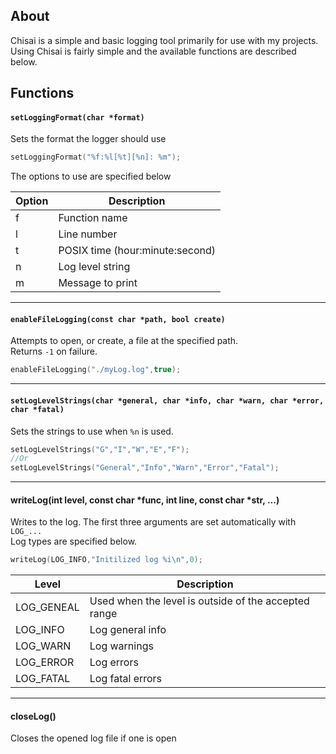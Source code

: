## About
Chisai is a simple and basic logging tool primarily for use with my projects.  
Using Chisai is fairly simple and the available functions are described below.

## Functions

#### `setLoggingFormat(char *format)`
Sets the format the logger should use
```c
setLoggingFormat("%f:%l[%t][%n]: %m");
```
The options to use are specified below

|Option|Description                    |
|------|-------------------------------|
|f     |Function name                  |
|l     |Line number                    |
|t     |POSIX time (hour:minute:second)|
|n     |Log level string               |
|m     |Message to print               |

---

#### `enableFileLogging(const char *path, bool create)`
Attempts to open, or create, a file at the specified path.  
Returns `-1` on failure.  
```c
enableFileLogging("./myLog.log",true);
```

---

#### `setLogLevelStrings(char *general, char *info, char *warn, char *error, char *fatal)`
Sets the strings to use when `%n` is used.  
```c
setLogLevelStrings("G","I","W","E","F");
//Or
setLogLevelStrings("General","Info","Warn","Error","Fatal");
```

---

#### writeLog(int level, const char *func, int line, const char *str, ...)
Writes to the log. The first three arguments are set automatically with `LOG_...`  
Log types are specified below.  
```c
writeLog(LOG_INFO,"Initilized log %i\n",0);
```

|Level         |Description                                         |
|--------------|----------------------------------------------------|
|LOG_GENEAL    |Used when the level is outside of the accepted range|
|LOG_INFO      |Log general info                                    |
|LOG_WARN      |Log warnings                                        |
|LOG_ERROR     |Log errors                                          |
|LOG_FATAL     |Log fatal errors                                    |

---

#### closeLog()
Closes the opened log file if one is open